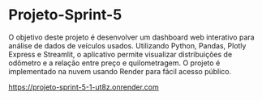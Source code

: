 # Projeto-Sprint-5
O objetivo deste projeto é desenvolver um dashboard web interativo para análise de dados de veículos usados. Utilizando Python, Pandas, Plotly Express e Streamlit, o aplicativo permite visualizar distribuições de odômetro e a relação entre preço e quilometragem. O projeto é implementado na nuvem usando Render para fácil acesso público.

https://projeto-sprint-5-1-ut8z.onrender.com
